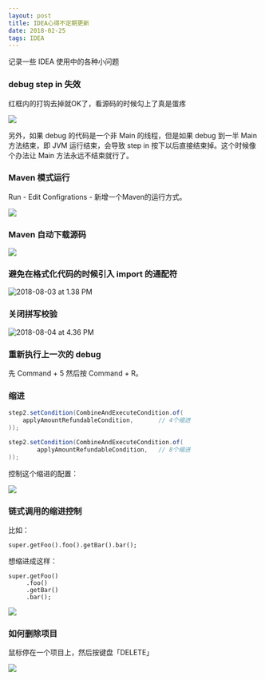 ```yaml
---
layout: post
title: IDEA心得不定期更新
date: 2018-02-25
tags: IDEA
---
```


记录一些 IDEA 使用中的各种小问题

### debug step in 失效

红框内的打钩去掉就OK了，看源码的时候勾上了真是蛋疼

![](http://note-1255449501.file.myqcloud.com/2018-02-25-070051.png)

另外，如果 debug 的代码是一个非 Main 的线程，但是如果 debug 到一半 Main 方法结束，即 JVM 运行结束，会导致 step in 按下以后直接结束掉。这个时候像个办法让 Main 方法永远不结束就行了。 

<!-- more -->

### Maven 模式运行

Run - Edit Configrations - 新增一个Maven的运行方式。

![](http://note-1255449501.file.myqcloud.com/2018-03-22-080451.png)

### Maven 自动下载源码

![](http://note-1255449501.file.myqcloud.com/2018-04-26-021913.png)

### 避免在格式化代码的时候引入 import 的通配符

![2018-08-03 at 1.38 PM](http://note-1255449501.file.myqcloud.com/2018-08-03-053908.png)

### 关闭拼写校验

![2018-08-04 at 4.36 PM](http://note-1255449501.file.myqcloud.com/2018-08-04-083725.png)

### 重新执行上一次的 debug

先 Command + 5 然后按 Command + R。

### 缩进

```java
step2.setCondition(CombineAndExecuteCondition.of(
    applyAmountRefundableCondition,       // 4个缩进
));

step2.setCondition(CombineAndExecuteCondition.of(
        applyAmountRefundableCondition,   // 8个缩进
));
```

控制这个缩进的配置：

![](http://note-1255449501.file.myqcloud.com/2019-08-15-025949.png)

### 链式调用的缩进控制

比如：

```
super.getFoo().foo().getBar().bar();
```

想缩进成这样：

```
super.getFoo()
     .foo()
     .getBar()
     .bar();
```

![](http://note-1255449501.file.myqcloud.com/2019-09-02-102134.png)

### 如何删除项目

鼠标停在一个项目上，然后按键盘「DELETE」

![](http://note-1255449501.file.myqcloud.com/2019-09-05-060832.png)